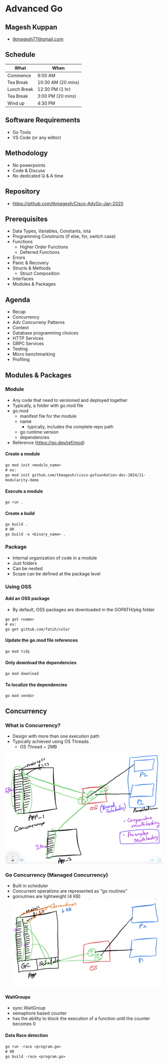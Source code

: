 # Advanced Go

## Magesh Kuppan
- tkmagesh77@gmail.com

## Schedule
| What | When |
|------|------|
| Commence | 9:00 AM |
| Tea Break | 10:30 AM (20 mins) |
| Lunch Break | 12:30 PM (1 hr) |
| Tea Break | 3:00 PM (20 mins) |
| Wind up | 4:30 PM |

## Software Requirements
- Go Tools
- VS Code (or any editor)

## Methodology
- No powerpoints
- Code & Discuss
- No dedicated Q & A time

## Repository
- https://github.com/tkmagesh/Cisco-AdvGo-Jan-2025

## Prerequisites
- Data Types, Variables, Constants, iota
- Programming Constructs (if else, for, switch case)
- Functions
    - Higher Order Functions
    - Deferred Functions
- Errors
- Panic & Recovery
- Structs & Methods
    - Struct Composition
- Interfaces
- Modules & Packages

## Agenda
- Recap
- Concurrency
- Adv Concurreny Patterns
- Context
- Database programming choices
- HTTP Services
- GRPC Services
- Testing
- Micro benchmarking
- Profiling

## Modules & Packages
### Module
- Any code that need to versioned and deployed together
- Typically, a folder with go.mod file
- go.mod
    - manifest file for the module
    - name
        - typically, includes the complete repo path
    - go runtime version
    - dependencies
- Reference (https://go.dev/ref/mod)
#### Create a module
```shell
go mod init <module_name>
# ex:
go mod init github.com/tkmagesh/cisco-gofoundation-dec-2024/11-modularity-demo
```

#### Execute a module
```shell
go run .
```

#### Create a build
```shell
go build .
# OR
go build -o <binary_name> .
```

### Package
- Internal organization of code in a module
- Just folders
- Can be nested
- Scope can be defined at the package level

### Using OSS 
#### Add an OSS package
- By default, OSS packages are downloaded in the GOPATH/pkg folder
```shell
go get <name>
# ex:
go get github.com/fatih/color
```
#### Update the go.mod file references
```shell
go mod tidy
```
#### Only download the dependencies
```shell
go mod download
```
#### To localize the dependencies
```shell
go mod vendor
```

## Concurrency
### What is Concurrency?
- Design with more than one execution path
- Typically achieved using OS Threads
    - OS Thread ~ 2MB

![image](./images/Conventional-Concurrency.png)

### Go Concurrency (Managed Concurrency)
- Built in scheduler
- Concurrent operations are represented as "go routines"
- goroutines are lightweight (4 KB)
![image](./images/Go-Concurrency.png)

#### WaitGroups
- sync.WaitGroup
- semaphore based counter
- has the ability to block the execution of a function until the counter becomes 0

#### Data Race detection
```shell
go run -race <program.go>
# OR
go build -race <program.go>
```
